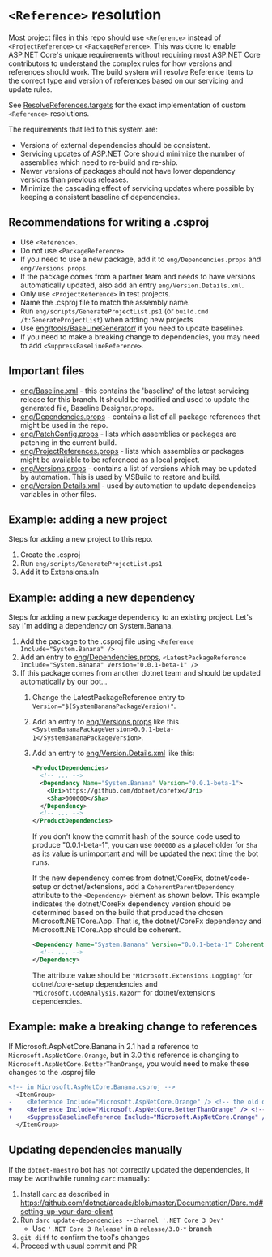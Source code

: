 # `<Reference>` resolution

Most project files in this repo should use `<Reference>` instead of `<ProjectReference>` or `<PackageReference>`.
This was done to enable ASP.NET Core's unique requirements without requiring most ASP.NET Core contributors
to understand the complex rules for how versions and references should work. The build system will resolve
Reference items to the correct type and version of references based on our servicing and update rules.

See [ResolveReferences.targets](/eng/targets/ResolveReferences.targets) for the exact implementation of custom
`<Reference>` resolutions.

The requirements that led to this system are:

* Versions of external dependencies should be consistent.
* Servicing updates of ASP.NET Core should minimize the number of assemblies which need to re-build and re-ship.
* Newer versions of packages should not have lower dependency versions than previous releases.
* Minimize the cascading effect of servicing updates where possible by keeping a consistent baseline of dependencies.

## Recommendations for writing a .csproj

* Use `<Reference>`.
* Do not use `<PackageReference>`.
* If you need to use a new package, add it to `eng/Dependencies.props` and `eng/Versions.props`.
* If the package comes from a partner team and needs to have versions automatically updated, also add an entry `eng/Version.Details.xml`.
* Only use `<ProjectReference>` in test projects.
* Name the .csproj file to match the assembly name.
* Run `eng/scripts/GenerateProjectList.ps1` (or `build.cmd /t:GenerateProjectList`) when adding new projects
* Use [eng/tools/BaseLineGenerator/](/eng/tools/BaselineGenerator/README.md) if you need to update baselines.
* If you need to make a breaking change to dependencies, you may need to add `<SuppressBaselineReference>`.

## Important files

* [eng/Baseline.xml](/eng/Baseline.xml) - this contains the 'baseline' of the latest servicing release for this branch. It should be modified and used to update the generated file, Baseline.Designer.props.
* [eng/Dependencies.props](/eng/Dependencies.props) - contains a list of all package references that might be used in the repo.
* [eng/PatchConfig.props](/eng/PatchConfig.props) - lists which assemblies or packages are patching in the current build.
* [eng/ProjectReferences.props](/eng/ProjectReferences.props) - lists which assemblies or packages might be available to be referenced as a local project.
* [eng/Versions.props](/eng/Versions.props) - contains a list of versions which may be updated by automation. This is used by MSBuild to restore and build.
* [eng/Version.Details.xml](/eng/Version.Details.xml) - used by automation to update dependencies variables in other files.

## Example: adding a new project

Steps for adding a new project to this repo.

1. Create the .csproj
2. Run `eng/scripts/GenerateProjectList.ps1`
3. Add it to Extensions.sln

## Example: adding a new dependency

Steps for adding a new package dependency to an existing project. Let's say I'm adding a dependency on System.Banana.

1. Add the package to the .csproj file using `<Reference Include="System.Banana" />`
2. Add an entry to [eng/Dependencies.props](/eng/Dependencies.props), `<LatestPackageReference Include="System.Banana" Version="0.0.1-beta-1" />`
3. If this package comes from another dotnet team and should be updated automatically by our bot...
    1. Change the LatestPackageReference entry to `Version="$(SystemBananaPackageVersion)"`.
    2. Add an entry to [eng/Versions.props](/eng/Versions.props) like this `<SystemBananaPackageVersion>0.0.1-beta-1</SystemBananaPackageVersion>`.
    3. Add an entry to [eng/Version.Details.xml](/eng/Version.Details.xml) like this:

        ```xml
        <ProductDependencies>
          <!-- ... -->
          <Dependency Name="System.Banana" Version="0.0.1-beta-1">
            <Uri>https://github.com/dotnet/corefx</Uri>
            <Sha>000000</Sha>
          </Dependency>
          <!-- ... -->
        </ProductDependencies>
        ```

       If you don't know the commit hash of the source code used to produce "0.0.1-beta-1", you can use `000000` as a placeholder for `Sha`
       as its value is unimportant and will be updated the next time the bot runs.

        If the new dependency comes from dotnet/CoreFx, dotnet/code-setup or dotnet/extensions, add a
        `CoherentParentDependency` attribute to the `<Dependency>` element as shown below. This example indicates the
        dotnet/CoreFx dependency version should be determined based on the build that produced the chosen
        Microsoft.NETCore.App. That is, the dotnet/CoreFx dependency and Microsoft.NETCore.App should be
        coherent.

        ```xml
        <Dependency Name="System.Banana" Version="0.0.1-beta-1" CoherentParentDependency="Microsoft.NETCore.App">
          <!-- ... -->
        </Dependency>
        ```

        The attribute value should be `"Microsoft.Extensions.Logging"` for dotnet/core-setup dependencies and
        `"Microsoft.CodeAnalysis.Razor"` for dotnet/extensions dependencies.

## Example: make a breaking change to references

If Microsoft.AspNetCore.Banana in 2.1 had a reference to `Microsoft.AspNetCore.Orange`, but in 3.0 this reference is changing to `Microsoft.AspNetCore.BetterThanOrange`, you would need to make these changes to the .csproj file

```diff
<!-- in Microsoft.AspNetCore.Banana.csproj -->
  <ItemGroup>
-    <Reference Include="Microsoft.AspNetCore.Orange" /> <!-- the old dependency -->
+    <Reference Include="Microsoft.AspNetCore.BetterThanOrange" /> <!-- the new dependency -->
+    <SuppressBaselineReference Include="Microsoft.AspNetCore.Orange" /> <!-- suppress as a known breaking change -->
  </ItemGroup>
```

## Updating dependencies manually

If the `dotnet-maestro` bot has not correctly updated the dependencies, it may be worthwhile running `darc` manually:

1. Install `darc` as described in https://github.com/dotnet/arcade/blob/master/Documentation/Darc.md#setting-up-your-darc-client
2. Run `darc update-dependencies --channel '.NET Core 3 Dev'`
   * Use `'.NET Core 3 Release'` in a `release/3.0-*` branch
3. `git diff` to confirm the tool's changes
4. Proceed with usual commit and PR
